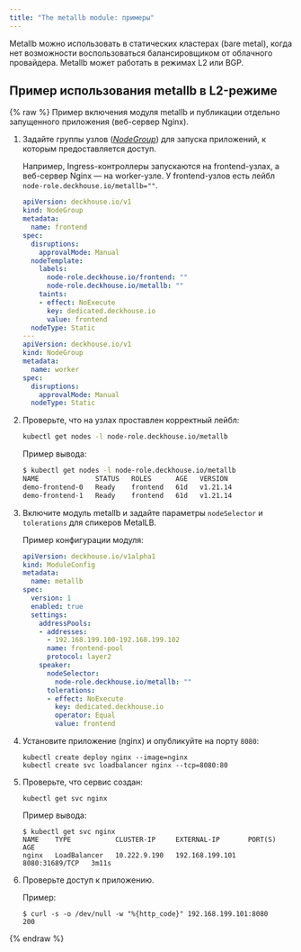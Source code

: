 ```yaml
---
title: "The metallb module: примеры"
---
```


Metallb можно использовать в статических кластерах (bare metal), когда нет возможности воспользоваться балансировщиком от облачного провайдера. Metallb может работать в режимах L2 или BGP.

## Пример использования metallb в L2-режиме

{% raw %}
Пример включения модуля metallb и публикации отдельно запущенного приложения (веб-сервер Nginx).

1. Задайте группы узлов ([_NodeGroup_](../040-node-manager/cr.html#nodegroup)) для запуска приложений, к которым предоставляется доступ.

   Например, Ingress-контроллеры запускаются на frontend-узлах, а веб-сервер Nginx — на worker-узле. У frontend-узлов есть лейбл `node-role.deckhouse.io/metallb=""`.

   ```yaml
   apiVersion: deckhouse.io/v1
   kind: NodeGroup
   metadata:
     name: frontend
   spec:
     disruptions:
       approvalMode: Manual
     nodeTemplate:
       labels:
         node-role.deckhouse.io/frontend: ""
         node-role.deckhouse.io/metallb: ""
       taints:
       - effect: NoExecute
         key: dedicated.deckhouse.io
         value: frontend
     nodeType: Static
   ---
   apiVersion: deckhouse.io/v1
   kind: NodeGroup
   metadata:
     name: worker
   spec:
     disruptions:
       approvalMode: Manual
     nodeType: Static
   ```

1. Проверьте, что на узлах проставлен корректный лейбл:

   ```bash
   kubectl get nodes -l node-role.deckhouse.io/metallb
   ```

   Пример вывода:

   ```bash
   $ kubectl get nodes -l node-role.deckhouse.io/metallb
   NAME              STATUS   ROLES      AGE   VERSION
   demo-frontend-0   Ready    frontend   61d   v1.21.14
   demo-frontend-1   Ready    frontend   61d   v1.21.14
   ```

1. Включите модуль metallb и задайте параметры `nodeSelector` и `tolerations` для спикеров MetalLB.

   Пример конфигурации модуля:
  
   ```yaml
   apiVersion: deckhouse.io/v1alpha1
   kind: ModuleConfig
   metadata:
     name: metallb
   spec:
     version: 1
     enabled: true
     settings:
       addressPools:
       - addresses:
         - 192.168.199.100-192.168.199.102
         name: frontend-pool
         protocol: layer2
       speaker:
         nodeSelector:
           node-role.deckhouse.io/metallb: ""
         tolerations:
         - effect: NoExecute
           key: dedicated.deckhouse.io
           operator: Equal
           value: frontend
   ```

1. Установите приложение (nginx) и опубликуйте на порту `8080`:

   ```shell
   kubectl create deploy nginx --image=nginx
   kubectl create svc loadbalancer nginx --tcp=8080:80
   ```

1. Проверьте, что сервис создан:

   ```shell
   kubectl get svc nginx
   ```

   Пример вывода:

   ```shell
   $ kubectl get svc nginx
   NAME    TYPE           CLUSTER-IP     EXTERNAL-IP       PORT(S)          AGE
   nginx   LoadBalancer   10.222.9.190   192.168.199.101   8080:31689/TCP   3m11s
   ```

1. Проверьте доступ к приложению.

   Пример:

   ```console
   $ curl -s -o /dev/null -w "%{http_code}" 192.168.199.101:8080
   200
   ```

{% endraw %}
